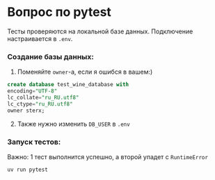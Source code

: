 # Вопрос по pytest 

Тесты проверяются на локальной базе данных. Подключение настраивается в `.env`. 

### Создание базы данных:

1) Поменяйте `owner`-а, если я ошибся в вашем:)

```sql
create database test_wine_database with
encoding="UTF-8"
lc_collate="ru_RU.utf8"
lc_ctype="ru_RU.utf8"
owner sterx;
```

2) Также нужно изменить `DB_USER` в `.env`

### Запуск тестов:

Важно: 1 тест выполнится успешно, а второй упадет с `RuntimeError`

```bash
uv run pytest
```
